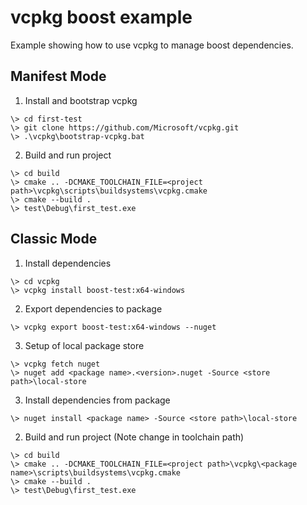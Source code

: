 # vcpkg boost example

Example showing how to use vcpkg to manage boost dependencies.

## Manifest Mode

1. Install and bootstrap vcpkg
```
\> cd first-test
\> git clone https://github.com/Microsoft/vcpkg.git
\> .\vcpkg\bootstrap-vcpkg.bat
```

2. Build and run project
```
\> cd build
\> cmake .. -DCMAKE_TOOLCHAIN_FILE=<project path>\vcpkg\scripts\buildsystems\vcpkg.cmake
\> cmake --build .
\> test\Debug\first_test.exe
```


## Classic Mode

1. Install dependencies
```
\> cd vcpkg
\> vcpkg install boost-test:x64-windows
```

2. Export dependencies to package
```
\> vcpkg export boost-test:x64-windows --nuget
```

3. Setup of local package store
```
\> vcpkg fetch nuget
\> nuget add <package name>.<version>.nuget -Source <store path>\local-store
```

3. Install dependencies from package
```
\> nuget install <package name> -Source <store path>\local-store 
```

2. Build and run project (Note change in toolchain path)
```
\> cd build
\> cmake .. -DCMAKE_TOOLCHAIN_FILE=<project path>\vcpkg\<package name>\scripts\buildsystems\vcpkg.cmake
\> cmake --build .
\> test\Debug\first_test.exe
```
